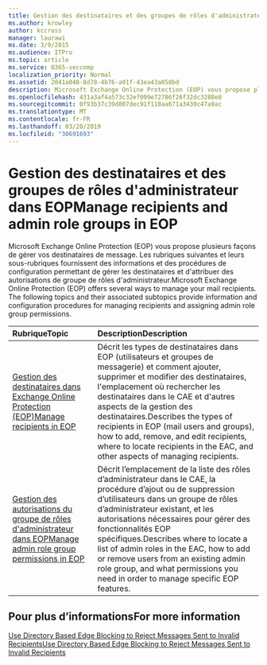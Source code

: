 ```yaml
---
title: Gestion des destinataires et des groupes de rôles d'administrateur dans EOP
ms.author: krowley
author: kccross
manager: laurawi
ms.date: 3/9/2015
ms.audience: ITPro
ms.topic: article
ms.service: O365-seccomp
localization_priority: Normal
ms.assetid: 2041a048-8d78-4b76-a91f-43ea43a858bd
description: Microsoft Exchange Online Protection (EOP) vous propose plusieurs façons de gérer vos destinataires de message. Les rubriques suivantes et leurs sous-rubriques fournissent des informations et des procédures de configuration permettant de gérer les destinataires et d'attribuer des autorisations de groupe de rôles d'administrateur.
ms.openlocfilehash: 431a3af4a573c32ef099e72786f26f32dc3288e8
ms.sourcegitcommit: 0f93b37c39d807dec91f118aa671a3430c47a9ac
ms.translationtype: MT
ms.contentlocale: fr-FR
ms.lasthandoff: 03/20/2019
ms.locfileid: "30691693"
---
```

# <a name="manage-recipients-and-admin-role-groups-in-eop"></a><span data-ttu-id="0a1d8-104">Gestion des destinataires et des groupes de rôles d'administrateur dans EOP</span><span class="sxs-lookup"><span data-stu-id="0a1d8-104">Manage recipients and admin role groups in EOP</span></span>

<span data-ttu-id="0a1d8-p102">Microsoft Exchange Online Protection (EOP) vous propose plusieurs façons de gérer vos destinataires de message. Les rubriques suivantes et leurs sous-rubriques fournissent des informations et des procédures de configuration permettant de gérer les destinataires et d'attribuer des autorisations de groupe de rôles d'administrateur.</span><span class="sxs-lookup"><span data-stu-id="0a1d8-p102">Microsoft Exchange Online Protection (EOP) offers several ways to manage your mail recipients. The following topics and their associated subtopics provide information and configuration procedures for managing recipients and assigning admin role group permissions.</span></span>
  
|<span data-ttu-id="0a1d8-107">**Rubrique**</span><span class="sxs-lookup"><span data-stu-id="0a1d8-107">**Topic**</span></span>|<span data-ttu-id="0a1d8-108">**Description**</span><span class="sxs-lookup"><span data-stu-id="0a1d8-108">**Description**</span></span>|
|:-----|:-----|
|[<span data-ttu-id="0a1d8-109">Gestion des destinataires dans Exchange Online Protection (EOP)</span><span class="sxs-lookup"><span data-stu-id="0a1d8-109">Manage recipients in EOP</span></span>](manage-recipients-in-eop.md) <br/> |<span data-ttu-id="0a1d8-110">Décrit les types de destinataires dans EOP (utilisateurs et groupes de messagerie) et comment ajouter, supprimer et modifier des destinataires, l'emplacement où rechercher les destinataires dans le CAE et d'autres aspects de la gestion des destinataires.</span><span class="sxs-lookup"><span data-stu-id="0a1d8-110">Describes the types of recipients in EOP (mail users and groups), how to add, remove, and edit recipients, where to locate recipients in the EAC, and other aspects of managing recipients.</span></span>  <br/> |
|[<span data-ttu-id="0a1d8-111">Gestion des autorisations du groupe de rôles d'administrateur dans EOP</span><span class="sxs-lookup"><span data-stu-id="0a1d8-111">Manage admin role group permissions in EOP</span></span>](manage-admin-role-group-permissions-in-eop.md) <br/> |<span data-ttu-id="0a1d8-112">Décrit l’emplacement de la liste des rôles d’administrateur dans le CAE, la procédure d’ajout ou de suppression d’utilisateurs dans un groupe de rôles d’administrateur existant, et les autorisations nécessaires pour gérer des fonctionnalités EOP spécifiques.</span><span class="sxs-lookup"><span data-stu-id="0a1d8-112">Describes where to locate a list of admin roles in the EAC, how to add or remove users from an existing admin role group, and what permissions you need in order to manage specific EOP features.</span></span>  <br/> |
   
## <a name="for-more-information"></a><span data-ttu-id="0a1d8-113">Pour plus d’informations</span><span class="sxs-lookup"><span data-stu-id="0a1d8-113">For more information</span></span>

[<span data-ttu-id="0a1d8-114">Use Directory Based Edge Blocking to Reject Messages Sent to Invalid Recipients</span><span class="sxs-lookup"><span data-stu-id="0a1d8-114">Use Directory Based Edge Blocking to Reject Messages Sent to Invalid Recipients</span></span>](http://technet.microsoft.com/library/ca7b7416-92ed-40ad-abdb-695be46ea2e4.aspx)
  

